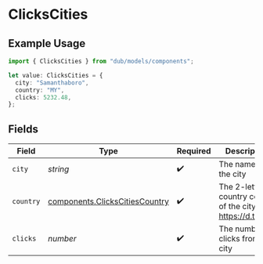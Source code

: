 # ClicksCities

## Example Usage

```typescript
import { ClicksCities } from "dub/models/components";

let value: ClicksCities = {
  city: "Samanthaboro",
  country: "MY",
  clicks: 5232.48,
};
```

## Fields

| Field                                                                            | Type                                                                             | Required                                                                         | Description                                                                      |
| -------------------------------------------------------------------------------- | -------------------------------------------------------------------------------- | -------------------------------------------------------------------------------- | -------------------------------------------------------------------------------- |
| `city`                                                                           | *string*                                                                         | :heavy_check_mark:                                                               | The name of the city                                                             |
| `country`                                                                        | [components.ClicksCitiesCountry](../../models/components/clickscitiescountry.md) | :heavy_check_mark:                                                               | The 2-letter country code of the city: https://d.to/geo                          |
| `clicks`                                                                         | *number*                                                                         | :heavy_check_mark:                                                               | The number of clicks from this city                                              |
